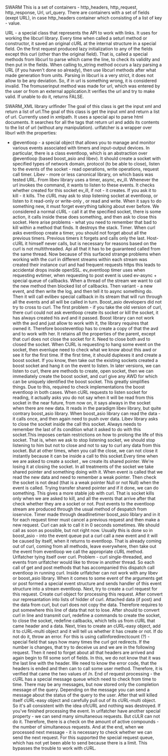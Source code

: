 SWARM 
This is a set of containers - http_headers, http_request, http_response, Url, url_query. There are containers with a set of fields (exept URL), in case http_headers container which consisting of a list of key - value. 

URL - a special class that represents the API to work with links. It uses for working the libcurl library. Every time when called a seturl method or constructor, it saved an original cURL at the internal structure in a special field. On the first request produced lazy initialization  to any of the fields except this curl (other than the original field). That is, called a special methods from libcurl to parse which came the line, to check its validity and then put in the fields. When calling to_string method occurs a lazy parsing a URL (if you haven't done so already), then use libcurl methods after what made generation from units. 
Parsing in libcurl is a very strict, it does not allow to be any deviation. So, if in url is something wrong, it is considered invalid. The fromuserinput method was made for url, which was entered by the user or from an external application.It verifies the url and try to make valid. If unable to do it, returns FALSE. 

SWARM_XML library
urlfinder
The goal of this class is get the input xml and return a list of url.The goal of this class is get the input xml and return a list of url. Currently used in xmlpath. It uses a special api to parse html documents. It searches for all the tags that return url and adds its contents to the list of url (without any manipulation). 
urlfatcher is a wrapper over liburl with the properties:
- @eventloop - a special object that allows you to manage and monitor various events associated with timers and input-output devices. In particular, there is a class eventloop, which is an abstraction over @eventloop (based boost_asio and libev). It should create a socket with specified types of network domain, protocol (to be able to close), listen to the events of the socket - read operations, write operations, request call timer. Libev - more or less canonical library, on which basis was tested URL. From libev library uses a timer, async, ev_ill. Whenever the url invokes the command, it wants to listen to these events. It checks whether created for this socket ev_ill, if not - it creates. If you ask it to kill - it kills. 
The cURL may ask to stop listening socket at eventloop, or listen to it read-only or write-only , or read and write. When it says to do something new, it must forget everything talking about ever before. We considered a normal cURL - call it at the specified socket, there is some action, it calls inside these does something, and then ask to close this socket. Here arise problems - what you need to remember that bad to kill within a method that finds. It destroys the stack.
Timer. When curl asks eventloop create a timer, you should not forget about all the previous timers. Previous timers it forgets and calls only the last.
Host- cURL it himself never calls, but is necessary for reasons based on the curl is not multithreaded. Api all that it has to be guaranteed called from the same thread. Now because of this surfaced strange problems when working with the curl in different streams within each stream was created their instance curl and had frequent requests https this leads to accidental drops inside openSSL.
ev_eventloop timer uses when requesting evtimer, when requesting to post event is used ev-async + special queue of callbacks. When a thread of the stream we want to call the new method then blocked list of callbacks. Then variant - a new event, and then write the log, and then tell it to async something do. Then it will call evlibev special callback in its stream that will run through all the events and all will be called in turn.
Boost_asio developers did not try to cross to curl. The first problem - if you take the old version of curl, there curl could not ask eventloop create its socket or kill the socket, it has always created his avd and it passed. Boost library can not work with the avd and just allow to work with it, the library requires that owned it. Therefore boosteventlop has to create a copy of that the avd and to work with her. It retains all the properties of the parent, except that curl does not close the socket for it. Need to close both avd to closed the socket. When CURL is requesting to hang some event on the socket, then evenlupe need to check what we know about this awd or see it for the first time. If the first time, it should duplexes it and create a boost socket. If you know, then take out the existing sockets created a boost socket and hang it on the event to listen. In later versions, we can listen to curl, there are methods to create, open socket, then we can immediately create the boost socket, and curl give any AWD for which can be uniquely identified the boost socket. This greatly simplifies things. Due to this, required to check implementations the boost eventloop in both cases.
When cURL requests to listen socket for reading, it actually asks you do not say when it will be read from this socket in the near future, from now on, it says always in the socket when there are new data. It reads in the paradigm libev library, but quite contrary boost_asio library. When boost_asio library can read the data - it calls once, and then again need to push over data. Libev library asks to close the socket inside the call this socket. Always needs to remember the last of its condition what it asked to do with this socket.This imposes certain restrictions on how to prolong the life of this socket. That is, when we ask to stop listening socket, we should stop listening to him but not to close and not to say to curl any data from this socket. But at other times, when you call the close, we can not close it instantly because it can be inside a call to this socket.Every time when we are asked to create a socket , we create its shared pointer. We're losing it at closing the socket. In all treatments of the socket we take shared pointer and something doing with it. When event is called that we read the new data and need to remember a weak pointer. Then check the socket is not dead (that is a weak pointer Null or not Null) when the event is called. Trying transfer shared pointer and if it done, we can do something. This gives a more stable job with curl. That is socket kills only when we are asked to kill, and all the events that arrive after that check whether they are a socket or not. 
Post events to the eventloop stream are produced through the usual method of despatch from ioservice. Timer made ​​through deadlinetimer boost_asio liblary and in it for each request timer must cancel a previous request and then make a new request. Curl can ask to call it in 0 seconds sometimes. We should call as soon as possible, but not right now. Usually this is done so in boost_asio - into the event queue put a curl call a new event and it will be caused by itself, when it returns to eventloop. That is already coming out of curl, coming from all methods, leave everywhere, then take out the event from eventloop we call the appropriate cURL method. 
Urlfatcher tying itself over curl. Problem - curl single-threaded, and events from urlfatcher would like to throw in another thread. So each call of get and post methods that has accompanied this dispatch call eventloop in running curl. Inside urlfatcher can not work with any libev or boost_asio library. When it comes to some event of the arguments get or post formed a special event structure and sends handler of this event structure into a stream eventloop. Next, try to create a curl request for this request. Create curl object for processing this request. After convert our represantation into lists of hidder of curl. Attached data (if post) and the data from curl, but curl does not copy the data. Therefore requires to put somewhere this line of data that not to lose. After should to convert curl in line and transmit curl, redefine a commands to create the socket, to close the socket, redefine callbacks, which tells us from cURL that came header and a data.
Next, tries to create an cURL-easy object, add it to cURL-multi object and it will tell us whether it has create or not. If do not do it, throw an error. For this is using callinforedirectcount (?) - special field that says how many times the curl got redirects. If the number is changes, that try to deceive us and we are in the following request. Then it need to forget about all that headers are arrived and again begin to fill some sort of fields. In this, we do not know that it was the last line with the header.
We need to know the error code, that the headers is ended and then can to call some user method. Therefore, it is verified that came the two values ​​of /n. 
End of request processing - the cURL has a special message queue which need to check from time to time. There may be any messages, but now stored only the completion message of the query. Depending on the message you can send a message about the status of the query to the user. After that will killed itself cURL-easy  object and carefully pull out of its cURL-multi object. So it's all consistent with the idea of ​​cURL and nothing was destroyed. If you've finished processing the event. In urlfatcher have another special property - we can send many simultaneous requests. But cULR can not do it. Therefore, there is a check on the amount of active compounds - the number of simultaneous requests. And at the end, when we processed next message - it is necessary to check whether we can send the next request. For this supported the special request queue, which has not yet been able to send because there is a limit. This bypasses the trouble to work with cURL.
